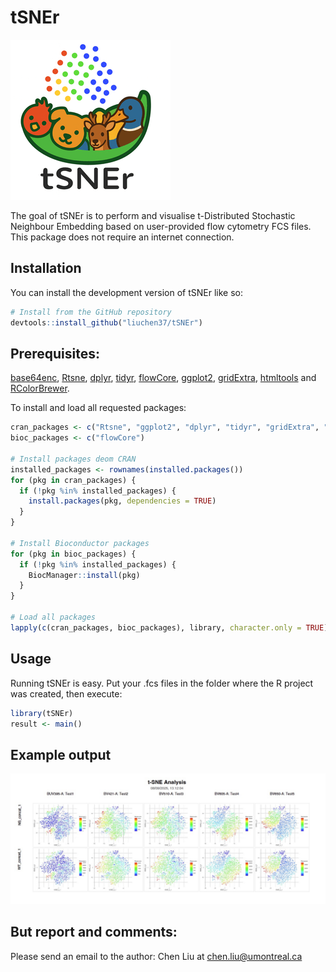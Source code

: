
# tSNEr

![alt text](https://github.com/liuchen37/Pics/blob/main/tSNEr_logo_small.png?raw=true)

<!-- badges: start -->
<!-- badges: end -->

The goal of tSNEr is to perform and visualise t-Distributed Stochastic Neighbour Embedding based on user-provided flow cytometry FCS files. This package does not require an internet connection.

## Installation

You can install the development version of tSNEr like so:

``` r
# Install from the GitHub repository
devtools::install_github("liuchen37/tSNEr")
```

## Prerequisites:

[base64enc](https://cran.r-project.org/web/packages/base64enc/index.html), [Rtsne](https://github.com/jkrijthe/Rtsne), [dplyr](https://github.com/tidyverse/dplyr), [tidyr](https://github.com/tidyverse/tidyr), [flowCore](https://github.com/RGLab/flowCore), [ggplot2](https://github.com/tidyverse/ggplot2), [gridExtra](https://github.com/sourcechord/GridExtra), [htmltools](https://github.com/rstudio/htmltools) and [RColorBrewer](https://github.com/cran/RColorBrewer).

To install and load all requested packages:

``` r
cran_packages <- c("Rtsne", "ggplot2", "dplyr", "tidyr", "gridExtra", "htmltools", "RColorBrewer", "base64enc")
bioc_packages <- c("flowCore")

# Install packages deom CRAN
installed_packages <- rownames(installed.packages())
for (pkg in cran_packages) {
  if (!pkg %in% installed_packages) {
    install.packages(pkg, dependencies = TRUE)
  }
}

# Install Bioconductor packages
for (pkg in bioc_packages) {
  if (!pkg %in% installed_packages) {
    BiocManager::install(pkg)
  }
}

# Load all packages
lapply(c(cran_packages, bioc_packages), library, character.only = TRUE)
```

## Usage

Running tSNEr is easy. Put your .fcs files in the folder where the R project was created, then execute:

``` r
library(tSNEr)
result <- main()
```

## Example output

![alt text](https://github.com/liuchen37/Pics/blob/main/exp_output_tsner.jpg?raw=true)

## But report and comments:

Please send an email to the author: Chen Liu at chen.liu@umontreal.ca
